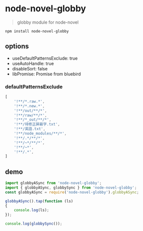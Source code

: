 # node-novel-globby

> globby module for node-novel

`npm install node-novel-globby`

## options

- useDefaultPatternsExclude: true
- useAutoHandle: true
- disableSort: false
- libPromise: Promise from bluebird

### defaultPatternsExclude

```javascript
[
	'!**/*.raw.*',
	'!**/*.new.*',
	'!**/out/**/*',
	'!**/raw/**/*',
	'!**/*_out/**/*',
	'!**/待修正屏蔽字.txt',
	'!**/英語.txt',
	'!**/node_modules/**/*',
	'!**/.*/**/*',
	'!**/~*/**/*',
	'!**/~*',
	'!**/.*',
]
```

## demo

```ts
import globbyASync from 'node-novel-globby';
import { globbyASync, globbySync } from 'node-novel-globby';
const globbyASync = require('node-novel-globby').globbyASync;
```

```ts
globbyASync().tap(function (ls)
{
	console.log(ls);
});

console.log(globbySync());
```
